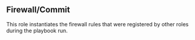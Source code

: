 ## Firewall/Commit

This role instantiates the firewall rules that were registered by
other roles during the playbook run.
